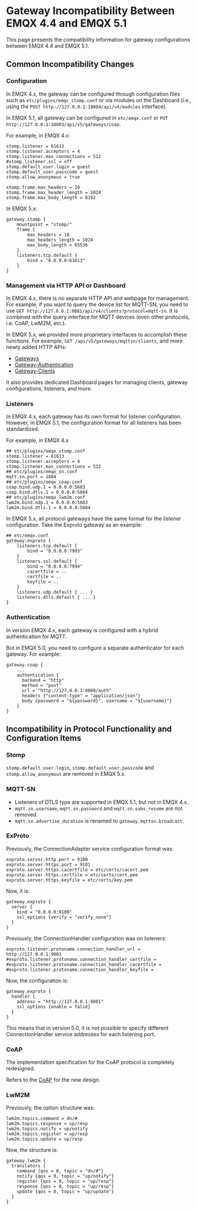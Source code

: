 # Gateway Incompatibility Between EMQX 4.4 and EMQX 5.1

This page presents the compatibility information for gateway configurations between EMQX 4.4 and EMQX 5.1.

## Common Incompatibility Changes

### Configuration

In EMQX 4.x, the gateway can be configured through configuration files such as `etc/plugins/emqx_stomp.conf` or via modules on the Dashboard (i.e., using the `POST http://127.0.0.1:18084/api/v4/modules` interface).

In EMQX 5.1, all gateway can be configured in `etc/emqx.conf` or `PUT http://127.0.0.1:18083/api/v5/gateways/coap`.

For example, in EMQX 4.x:

```
stomp.listener = 61613
stomp.listener.acceptors = 4
stomp.listener.max_connections = 512
#stomp.listener.ssl = off
stomp.default_user.login = guest
stomp.default_user.passcode = guest
stomp.allow_anonymous = true

stomp.frame.max_headers = 10
stomp.frame.max_header_length = 1024
stomp.frame.max_body_length = 8192
```

In EMQX 5.x:

```
gateway.stomp {
    mountpoint = "stomp/"
    frame {
        max_headers = 10
        max_headers_length = 1024
        max_body_length = 65536
    }
    listeners.tcp.default {
        bind = "0.0.0.0:61613"
    }
}
```

### Management via HTTP API or Dashboard

In EMQX 4.x, there is no separate HTTP API and webpage for management. For example, if you want to query the device list for MQTT-SN, you need to use `GET http://127.0.0.1:8081/api/v4/clients?protocol=mqtt-sn`. It is combined with the query interface for MQTT devices (even other protocols, i.e. CoAP, LwM2M, etc.).

In EMQX 5.x, we provided more proprietary interfaces to accomplish these functions. For example, `GET /api/v5/gateways/mqttsn/clients`, and more newly added HTTP APIs:

- [Gateways](https://docs.emqx.com/en/enterprise/v5.0/admin/api-docs.html#tag/Gateways) 
- [Gateway-Authentication](https://docs.emqx.com/en/enterprise/v5.0/admin/api-docs.html#tag/Gateway-Authentication)
- [Gateway-Clients](https://docs.emqx.com/en/enterprise/v5.0/admin/api-docs.html#tag/Gateway-Clients) 

It also provides dedicated Dashboard pages for managing clients, gateway configurations, listeners, and more.

### Listeners

In EMQX 4.x, each gateway has its own format for listener configuration. However, in EMQX 5.1, the configuration format for all listeners has been standardized. 

For example, in EMQX 4.x

```
## etc/plugins/emqx_stomp.conf
stomp.listener = 61613
stomp.listener.acceptors = 4
stomp.listener.max_connections = 512
## etc/plugins/emqx_sn.conf
mqtt.sn.port = 1884
## etc/plugins/emqx_coap.conf
coap.bind.udp.1 = 0.0.0.0:5683
coap.bind.dtls.1 = 0.0.0.0:5684
## etc/plugins/emqx_lwm2m.conf
lwm2m.bind.udp.1 = 0.0.0.0:5683
lwm2m.bind.dtls.1 = 0.0.0.0:5684
```

In EMQX 5.x, all protocol gateways have the same format for the listener configuration. Take the Exproto gateway as an example:

```
## etc/emqx.conf
gateway.exproto {
    listeners.tcp.default {
        bind = "0.0.0.0:7993"
    }
    listeners.ssl.default {
        bind = "0.0.0.0:7994"
        cacertfile = ..
        certfile = ..
        keyfile = ..
    }
    listeners.udp.default { ... }
    listeners.dtls.default { ... }
}
```

### Authentication

In version EMQX 4.x, each gateway is configured with a hybrid authentication for MQTT.

But in EMQX 5.0, you need to configure a separate authenticator for each gateway. For example:

```
gateway.coap {
    ...
    authentication {
      backend = "http"
      method = "post"
      url = "http://127.0.0.1:8080/auth"
      headers {"content-type" = "application/json"}
      body {password = "${password}", username = "${username}"}
    }
}
```

## Incompatibility in Protocol Functionality and Configuration Items

### Stomp

`stomp.default_user.login`, `stomp.default_user.passcode` and `stomp.allow_anonymous` are removed in EMQX 5.x.

### MQTT-SN

- Listeners of DTLS type are supported in EMQX 5.1, but not in EMQX 4.x.
- `mqtt.sn.username`, `mqtt.sn.password` and `mqtt.sn.subs_resume` are not removed.
- `mqtt.sn.advertise_duration` is renamed to `gateway.mqttsn.broadcast`.

### ExProto

Previously, the ConnectionAdapter service configuration format was:

```
exproto.server.http.port = 9100
exproto.server.https.port = 9101
exproto.server.https.cacertfile = etc/certs/cacert.pem
exproto.server.https.certfile = etc/certs/cert.pem
exproto.server.https.keyfile = etc/certs/key.pem
```

Now, it is:

```
gateway.exproto {
  server {
    bind = "0.0.0.0:9100"
    ssl_options {verify = "verify_none"}
  }
}
```

Previously, the ConnectionHandler configuration was on listeners:

```
exproto.listener.protoname.connection_handler_url = http://127.0.0.1:9001
#exproto.listener.protoname.connection_handler_certfile =
#exproto.listener.protoname.connection_handler_cacertfile =
#exproto.listener.protoname.connection_handler_keyfile =
```

Now, the configuration is:

```
gateway.exproto {
  handler {
    address = "http://127.0.0.1:9001"
    ssl_options {enable = false}
  }
}
```

This means that in version 5.0, it is not possible to specify different ConnectionHandler service addresses for each listening port.

### CoAP

The implementation specification for the CoAP protocol is completely redesigned.

Refers to the [CoAP](../gateway/coap.md) for the new design.

### LwM2M

Previously, the option structure was:

```
lwm2m.topics.command = dn/#
lwm2m.topics.response = up/resp
lwm2m.topics.notify = up/notify
lwm2m.topics.register = up/resp
lwm2m.topics.update = up/resp
```

Now, the structure is:

```
gateway.lwm2m {
  translators {
    command {qos = 0, topic = "dn/#"}
    notify {qos = 0, topic = "up/notify"}
    register {qos = 0, topic = "up/resp"}
    response {qos = 0, topic = "up/resp"}
    update {qos = 0, topic = "up/update"}
  }
}
```